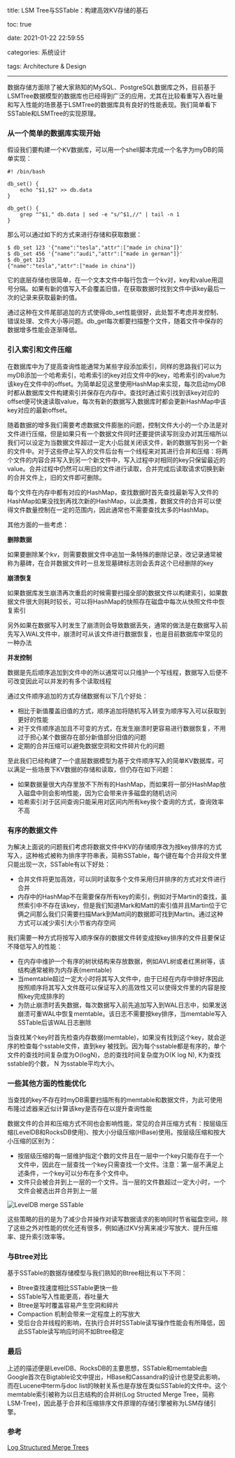 title: LSM Tree与SSTable：构建高效KV存储的基石

toc: true

date: 2021-01-22 22:59:55

categories: 系统设计

tags: Architecture & Design

---

数据存储方面除了被大家熟知的MySQL、PostgreSQL数据库之外，目前基于LSMTree数据模型的数据库也已经得到广泛的应用，尤其在比较看重写入吞吐量和写入性能的场景基于LSMTree的数据库具有良好的性能表现。我们简单看下SSTable和LSMTree的实现原理。

### 从一个简单的数据库实现开始

假设我们要构建一个KV数据库，可以用一个shell脚本完成一个名字为myDB的简单实现：

```shell
#! /bin/bash

db_set() {
    echo "$1,$2" >> db.data
}

db_get() {
    grep "^$1," db.data | sed -e "s/^$1,//" | tail -n 1
}
```

那么可以通过如下的方式来进行存储和获取数据：

```shell
$ db_set 123 '{"name":"tesla","attr":["made in china"]}'
$ db_set 456 '{"name":"audi","attr":["made in german"]}'
$ db_get 123
{"name":"tesla","attr":["made in china"]}
```

它的底层存储也很简单，在一个文本文件中每行包含一个kv对，key和value用逗号分隔。如果有新的值写入不会覆盖旧值，在获取数据时找到文件中该key最后一次的记录来获取最新的值。

通过这种在文件尾部追加的方式使得db_set性能很好，此处暂不考虑并发控制、错误处理、文件大小等问题。db_get每次都要扫描整个文件，随着文件中保存的数据增多性能会逐渐降低。

### 引入索引和文件压缩

在数据库中为了提高查询性能通常为某些字段添加索引，同样的思路我们可以为myDB添加一个哈希索引，哈希索引的key对应文件中的key，哈希索引的value为该key在文件中的offset。为简单起见这里使用HashMap来实现，每次启动myDB时都从数据库文件构建索引并保存在内存中。查找时通过索引找到该key对应的offset便可快速读取value，每次有新的数据写入数据库时都会更新HashMap中该key对应的最新offset。

随着数据的增多我们需要考虑数据文件膨胀的问题，控制文件大小的一个办法是对文件进行压缩，但是如果只有一个数据文件同时还要提供读写则没办对其压缩所以我们可以设定为当数据文件超过一定大小后就关闭该文件，新的数据写到另一个新的文件中。对于这些停止写入的文件后台有一个线程来对其进行合并和压缩：将两个文件的内容合并写入到另一个新文件中，写入过程中对相同的key只保留最近的value。合并过程中仍然可以用旧的文件进行读取，合并完成后读取请求切换到新的合并文件上，旧的文件即可删除。

每个文件在内存中都有对应的HashMap，查找数据时首先查找最新写入文件的HashMap如果没找到再找次新的HashMap，以此类推，数据文件的合并可以使得文件数量控制在一定的范围内，因此通常也不需要查找太多的HashMap。

其他方面的一些考虑：

**删除数据**

如果要删除某个kv，则需要数据文件中追加一条特殊的删除记录，改记录通常被称为墓碑，在合并数据文件时一旦发现墓碑标志则会丢弃这个已经删除的key

**崩溃恢复**

如果数据库发生崩溃再次重启的时候需要扫描全部的数据文件以构建索引，如果数据文件很大则耗时较长，可以将HashMap的快照存在磁盘中每次从快照文件中恢复索引

另外如果在数据写入时发生了崩溃则会导致数据丢失，通常的做法是在数据写入前先写入WAL文件中，崩溃时可从该文件进行数据恢复，也是目前数据库中常见的一种办法

**并发控制**

数据是先后顺序追加到文件中的所以通常可以只维护一个写线程，数据写入后便不可改变因此可以并发的有多个读取线程

 通过文件顺序追加的方式存储数据有以下几个好处：

- 相比于新值覆盖旧值的方式，顺序追加将随机写入转变为顺序写入可以获取到更好的性能
- 对于文件顺序追加且不可变的方式，在发生崩溃时更容易进行数据恢复，不用过于担心某个数据存在部分新值部分旧值的问题
- 定期的合并压缩可以避免数据空洞和文件碎片化的问题

至此我们已经构建了一个底层数据模型为基于文件顺序写入的简单KV数据库，可以满足一些场景下KV数据的存储和读取，但仍存在如下问题：

- 如果数据量很大内存里放不下所有的HashMap，而如果将一部分HashMap放入磁盘中则会影响性能，因为它会带来许多磁盘的随机访问
- 哈希索引对于区间查询只能采用对区间内所有key挨个查询的方式，查询效率不高

### 有序的数据文件

为解决上面说的问题我们考虑将数据文件中KV的存储顺序改为按key排序的方式写入，这种格式被称为排序字符串表，简称SSTable，每个键在每个合并段文件里只能出现一次，SSTable有以下好处：

- 合并文件将更加高效，可以同时读取多个文件采用归并排序的方式对文件进行合并
- 内存中的HashMap不在需要保存所有key的索引，例如对于Martin的查找，虽然索引中不存在该key，但是我们知道Mark和Matt的索引值并且Martin位于它俩之间那么我们只需要扫描Mark到Matt间的数据即可找到Martin。通过这种方式可以减少索引大小节省内存空间

我们需要一种方式将按写入顺序保存的数据文件转变成按key排序的文件且要保证不降低写入的性能：

- 在内存中维护一个有序的树状结构来存放数据，例如AVL树或者红黑树等，该结构通常被称为内存表(memtable)
- 当memtable超过一定大小时将其写入文件中，由于已经在内存中排好序因此按照顺序将其写入文件既可以保证写入的高效性又可以使得文件里的内容是按照key完成排序的
- 为防止崩溃时丢失数据，每次数据写入前先追加写入到WAL日志中，如果发送崩溃可重WAL中恢复memtable。该日志不需要按key排序，当memtable写入SSTable后该WAL日志删除

当查找某个key时首先检查内存数据(memtable)，如果没有找到这个key，就会逆序的检查每个sstable文件，直到key 被找到。因为每个sstable都是有序的，单个文件的查找时间复杂度为O(logN)，总的查找时间复杂度为O(K log N), K为查找sstable的个数， N 为sstable平均大小。

### 一些其他方面的性能优化

当查找的key不存在时myDB需要扫描所有的memtable和数据文件，为此可使用布隆过滤器来近似计算该key是否存在以提升查询性能

数据文件的合并和压缩方式不同也会影响性能，常见的合并压缩方式有：按层级压缩(LevelDB和RocksDB使用)、按大小分级压缩(HBase)使用。按层级压缩和按大小压缩的区别为：

- 按层级压缩的每一层维护指定个数的文件且在一层中一个key只能存在于一个文件中，因此在一层查找一个key只需查找一个文件。注意：第一层不满足上述条件，一个key可以分布在多个文件中。
- 文件只会被合并到上一层的一个文件。当一层的文件数超过一定大小时，一个文件会被选出并合并到上一层

![LevelDB merge SSTable](/img/leveldb.png)

这些策略的目的是为了减少合并操作对读写数据请求的影响同时节省磁盘空间，除了这些之外对性能的优化还有很多，例如通过KV分离来减少写放大、提升压缩率、提升索引效率等。

### 与Btree对比

基于SSTable的数据存储模型与我们熟知的Btree相比有以下不同：

- Btree查找速度相比SSTable更快一些
- SSTable写入性能更高，吞吐量大
- Btree是写时覆盖容易产生空洞和碎片
- Compaction 机制会带来一定程度上的写放大
- 受后台合并线程的影响，在执行合并时SSTable读写操作性能会有所降低，因此SSTable读写响应时间不如Btree稳定

### 最后

上述的描述便是LevelDB、RocksDB的主要思想，SSTable和memtable由Google首次在Bigtable论文中提出，HBase和Cassandra的设计也是受此影响，而在Lucene中term与doc list的映射关系也是存放在类似SSTable的文件中。这个memtable索引被称为以日志结构的合并树(Log Structed Merge Tree，简称LSM-Tree)，因此基于合并和压缩排序文件原理的存储引擎被称为LSM存储引擎。

### 参考

[Log Structured Merge Trees](http://www.benstopford.com/2015/02/14/log-structured-merge-trees/)
